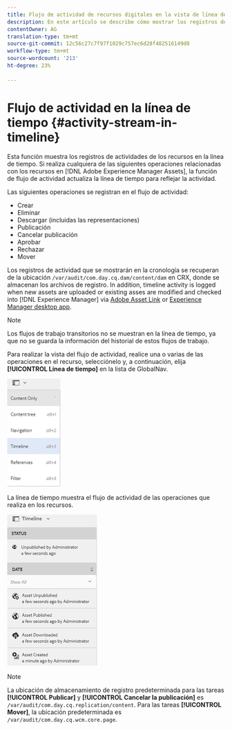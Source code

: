 ```yaml
---
title: Flujo de actividad de recursos digitales en la vista de línea de tiempo
description: En este artículo se describe cómo mostrar los registros de actividades de los recursos en la línea de tiempo.
contentOwner: AG
translation-type: tm+mt
source-git-commit: 12c56c27c7f97f1029c757ec6d28f482516149d0
workflow-type: tm+mt
source-wordcount: '213'
ht-degree: 23%

---
```



# Flujo de actividad en la línea de tiempo {#activity-stream-in-timeline}

Esta función muestra los registros de actividades de los recursos en la línea de tiempo. Si realiza cualquiera de las siguientes operaciones relacionadas con los recursos en [!DNL Adobe Experience Manager Assets], la función de flujo de actividad actualiza la línea de tiempo para reflejar la actividad.

Las siguientes operaciones se registran en el flujo de actividad:

* Crear
* Eliminar
* Descargar (incluidas las representaciones)
* Publicación
* Cancelar publicación
* Aprobar
* Rechazar
* Mover

Los registros de actividad que se mostrarán en la cronología se recuperan de la ubicación `/var/audit/com.day.cq.dam/content/dam` en CRX, donde se almacenan los archivos de registro. In addition, timeline activity is logged when new assets are uploaded or existing asses are modified and checked into [!DNL Experience Manager] via [Adobe Asset Link](https://helpx.adobe.com/enterprise/using/manage-assets-using-adobe-asset-link.html) or [Experience Manager desktop app](https://experienceleague.adobe.com/docs/experience-manager-desktop-app/using/release-notes.html).

>[!NOTE]
>
>Los flujos de trabajo transitorios no se muestran en la línea de tiempo, ya que no se guarda la información del historial de estos flujos de trabajo.

Para realizar la vista del flujo de actividad, realice una o varias de las operaciones en el recurso, selecciónelo y, a continuación, elija **[!UICONTROL Línea de tiempo]** en la lista de GlobalNav.

![línea de tiempo-2](assets/timeline-2.png)

La línea de tiempo muestra el flujo de actividad de las operaciones que realiza en los recursos.

![actividad_stream](assets/activity_stream.png)

>[!NOTE]
>
>La ubicación de almacenamiento de registro predeterminada para las tareas **[!UICONTROL Publicar]** y **[!UICONTROL Cancelar la publicación]** es `/var/audit/com.day.cq.replication/content`. Para las tareas **[!UICONTROL Mover]**, la ubicación predeterminada es `/var/audit/com.day.cq.wcm.core.page`.
